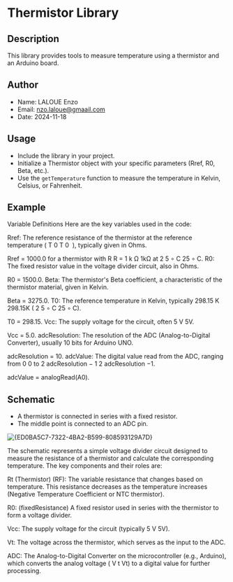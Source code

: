 # Thermistor Library

## Description
This library provides tools to measure temperature using a thermistor and an Arduino board.

## Author
- Name: LALOUE Enzo
- Email: nzo.laloue@gmaail.com
- Date: 2024-11-18

## Usage
- Include the library in your project.
- Initialize a Thermistor object with your specific parameters (Rref, R0, Beta, etc.).
- Use the `getTemperature` function to measure the temperature in Kelvin, Celsius, or Fahrenheit.

## Example
Variable Definitions
Here are the key variables used in the code:

Rref: The reference resistance of the thermistor at the reference temperature (
T
0
T 
0
​
 ), typically given in Ohms.

Rref = 1000.0 for a thermistor with 
R
R = 
1
k
Ω
1kΩ at 
2
5
∘
C
25 
∘
 C.
R0: The fixed resistor value in the voltage divider circuit, also in Ohms.

R0 = 1500.0.
Beta: The thermistor's Beta coefficient, a characteristic of the thermistor material, given in Kelvin.

Beta = 3275.0.
T0: The reference temperature in Kelvin, typically 
298.15
K
298.15K (
2
5
∘
C
25 
∘
 C).

T0 = 298.15.
Vcc: The supply voltage for the circuit, often 
5
V
5V.

Vcc = 5.0.
adcResolution: The resolution of the ADC (Analog-to-Digital Converter), usually 10 bits for Arduino UNO.

adcResolution = 10.
adcValue: The digital value read from the ADC, ranging from 
0
0 to 
2
adcResolution
−
1
2 
adcResolution
 −1.

adcValue = analogRead(A0).

## Schematic
- A thermistor is connected in series with a fixed resistor.
- The middle point is connected to an ADC pin.
  
![{ED0BA5C7-7322-4BA2-B599-808593129A7D}](https://github.com/user-attachments/assets/e39b7bf5-85a0-4b27-8884-6fb1f122696a)



The schematic represents a simple voltage divider circuit designed to measure the resistance of a thermistor and calculate the corresponding temperature. The key components and their roles are:

Rt (Thermistor) (RF): The variable resistance that changes based on temperature. This resistance decreases as the temperature increases (Negative Temperature Coefficient or NTC thermistor).

R0: (fixedResistance) A fixed resistor used in series with the thermistor to form a voltage divider.

Vcc: The supply voltage for the circuit (typically 
5
V
5V).

Vt: The voltage across the thermistor, which serves as the input to the ADC.

ADC: The Analog-to-Digital Converter on the microcontroller (e.g., Arduino), which converts the analog voltage (
V
t
Vt) to a digital value for further processing.